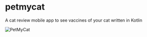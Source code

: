 # petmycat
A cat review mobile app to see vaccines of your cat written in Kotlin

![PetMyCat](https://github.com/busecogen/petmycat/assets/91478384/38dcb482-dbf9-4669-ad98-ce6bce47ace2)
